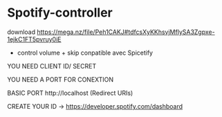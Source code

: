 # Spotify-controller

download https://mega.nz/file/Peh1CAKJ#tdfcsXyKKhsvjMflySA3Zgpxe-1ejkC1FT5pvruy0iE

+ control volume + skip conpatible avec Spicetify

YOU NEED CLIENT ID/ SECRET 

YOU NEED A PORT FOR CONEXTION 

BASIC PORT http://localhost
(Redirect URIs)

CREATE YOUR ID -> https://developer.spotify.com/dashboard

